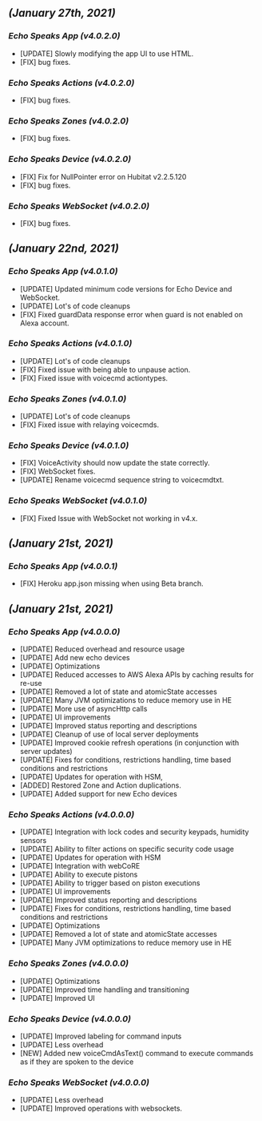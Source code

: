## _**(January 27th, 2021)**_
### _**Echo Speaks App (v4.0.2.0)**_
- [UPDATE] Slowly modifying the app UI to use HTML.
- [FIX] bug fixes.

### _**Echo Speaks Actions (v4.0.2.0)**_
- [FIX] bug fixes.

### _**Echo Speaks Zones (v4.0.2.0)**_
- [FIX] bug fixes.

### _**Echo Speaks Device (v4.0.2.0)**_
- [FIX] Fix for NullPointer error on Hubitat v2.2.5.120
- [FIX] bug fixes.

### _**Echo Speaks WebSocket (v4.0.2.0)**_
- [FIX] bug fixes.

## _**(January 22nd, 2021)**_
### _**Echo Speaks App (v4.0.1.0)**_
- [UPDATE] Updated minimum code versions for Echo Device and WebSocket.
- [UPDATE] Lot's of code cleanups
- [FIX] Fixed guardData response error when guard is not enabled on Alexa account.

### _**Echo Speaks Actions (v4.0.1.0)**_
- [UPDATE] Lot's of code cleanups
- [FIX] Fixed issue with being able to unpause action.
- [FIX] Fixed issue with voicecmd actiontypes.

### _**Echo Speaks Zones (v4.0.1.0)**_
- [UPDATE] Lot's of code cleanups
- [FIX] Fixed issue with relaying voicecmds.

### _**Echo Speaks Device (v4.0.1.0)**_
- [FIX] VoiceActivity should now update the state correctly.
- [FIX] WebSocket fixes.
- [UPDATE] Rename voicecmd sequence string to voicecmdtxt.

### _**Echo Speaks WebSocket (v4.0.1.0)**_
- [FIX] Fixed Issue with WebSocket not working in v4.x.
  
## _**(January 21st, 2021)**_
### _**Echo Speaks App (v4.0.0.1)**_
- [FIX] Heroku app.json missing when using Beta branch.

## _**(January 21st, 2021)**_
### _**Echo Speaks App (v4.0.0.0)**_
- [UPDATE] Reduced overhead and resource usage
- [UPDATE] Add new echo devices
- [UPDATE] Optimizations
- [UPDATE] Reduced accesses to AWS Alexa APIs by caching results for re-use
- [UPDATE] Removed a lot of state and atomicState accesses
- [UPDATE] Many JVM optimizations to reduce memory use in HE
- [UPDATE] More use of asyncHttp calls
- [UPDATE] UI improvements
- [UPDATE] Improved status reporting and descriptions
- [UPDATE] Cleanup of use of local server deployments
- [UPDATE] Improved cookie refresh operations (in conjunction with server updates)
- [UPDATE] Fixes for conditions, restrictions handling, time based conditions and restrictions
- [UPDATE] Updates for operation with HSM,
- [ADDED] Restored Zone and Action duplications.
- [UPDATE] Added support for new Echo devices

### _**Echo Speaks Actions (v4.0.0.0)**_
- [UPDATE] Integration with lock codes and security keypads, humidity sensors
- [UPDATE] Ability to filter actions on specific security code usage
- [UPDATE] Updates for operation with HSM
- [UPDATE] Integration with webCoRE
- [UPDATE] Ability to execute pistons
- [UPDATE] Ability to trigger based on piston executions
- [UPDATE] UI improvements
- [UPDATE] Improved status reporting and descriptions
- [UPDATE] Fixes for conditions, restrictions handling, time based conditions and restrictions
- [UPDATE] Optimizations
- [UPDATE] Removed a lot of state and atomicState accesses
- [UPDATE] Many JVM optimizations to reduce memory use in HE

### _**Echo Speaks Zones (v4.0.0.0)**_
- [UPDATE] Optimizations
- [UPDATE] Improved time handling and transitioning
- [UPDATE] Improved UI

### _**Echo Speaks Device (v4.0.0.0)**_
- [UPDATE] Improved labeling for command inputs
- [UPDATE] Less overhead
- [NEW] Added new voiceCmdAsText() command to execute commands as if they are spoken to the device

### _**Echo Speaks WebSocket (v4.0.0.0)**_
- [UPDATE] Less overhead
- [UPDATE] Improved operations with websockets.